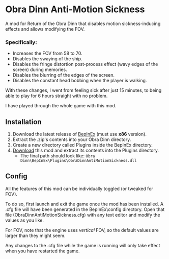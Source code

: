# Obra Dinn Anti-Motion Sickness

A mod for Return of the Obra Dinn that disables motion sickness-inducing effects and allows modifying the FOV.

### Specifically:
- Increases the FOV from 58 to 70.
- Disables the swaying of the ship.
- Disables the fringe distortion post-process effect (wavy edges of the screen) during memories.
- Disables the blurring of the edges of the screen.
- Disables the constant head bobbing when the player is walking.

With these changes, I went from feeling sick after just 15 minutes, to being able to play for 6 hours straight with no problem.

I have played through the whole game with this mod.

## Installation
1. Download the latest release of [BepInEx](https://github.com/BepInEx/BepInEx/releases) (must use **x86** version).
2. Extract the .zip's contents into your Obra Dinn directory.
3. Create a new directory called Plugins inside the BepInEx directory.
4. [Download](https://github.com/Jobus0/ObraDinn-AntiMotionSickness/releases/latest) this mod and extract its contents into the Plugins directory.
    - The final path should look like: `Obra Dinn\BepInEx\Plugins\ObraDinnAntiMotionSickness.dll`

## Config
All the features of this mod can be individually toggled (or tweaked for FOV).

To do so, first launch and exit the game once the mod has been installed. A .cfg file will have been generated in the BepInEx\config directory. Open that file (ObraDinnAntiMotionSickness.cfg) with any text editor and modify the values as you like.

For FOV, note that the engine uses *vertical* FOV, so the default values are larger than they might seem.

Any changes to the .cfg file while the game is running will only take effect when you have restarted the game.
